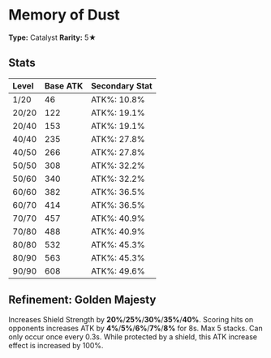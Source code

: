 # Memory of Dust

**Type:** Catalyst
**Rarity:** 5★

## Stats

| Level | Base ATK | Secondary Stat |
| :--- | :--- | :--- |
| 1/20 | 46 | ATK%: 10.8% |
| 20/20 | 122 | ATK%: 19.1% |
| 20/40 | 153 | ATK%: 19.1% |
| 40/40 | 235 | ATK%: 27.8% |
| 40/50 | 266 | ATK%: 27.8% |
| 50/50 | 308 | ATK%: 32.2% |
| 50/60 | 340 | ATK%: 32.2% |
| 60/60 | 382 | ATK%: 36.5% |
| 60/70 | 414 | ATK%: 36.5% |
| 70/70 | 457 | ATK%: 40.9% |
| 70/80 | 488 | ATK%: 40.9% |
| 80/80 | 532 | ATK%: 45.3% |
| 80/90 | 563 | ATK%: 45.3% |
| 90/90 | 608 | ATK%: 49.6% |

## Refinement: Golden Majesty

Increases Shield Strength by **20%**/**25%**/**30%**/**35%**/**40%**. Scoring hits on opponents increases ATK by **4%**/**5%**/**6%**/**7%**/**8%** for 8s. Max 5 stacks. Can only occur once every 0.3s. While protected by a shield, this ATK increase effect is increased by 100%.

